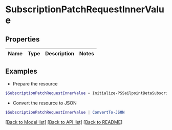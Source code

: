 # SubscriptionPatchRequestInnerValue
## Properties

Name | Type | Description | Notes
------------ | ------------- | ------------- | -------------

## Examples

- Prepare the resource
```powershell
$SubscriptionPatchRequestInnerValue = Initialize-PSSailpointBetaSubscriptionPatchRequestInnerValue 
```

- Convert the resource to JSON
```powershell
$SubscriptionPatchRequestInnerValue | ConvertTo-JSON
```

[[Back to Model list]](../README.md#documentation-for-models) [[Back to API list]](../README.md#documentation-for-api-endpoints) [[Back to README]](../README.md)

